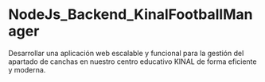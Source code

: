 # NodeJs_Backend_KinalFootballManager
Desarrollar una aplicación web escalable y funcional para la gestión del apartado de canchas en nuestro centro educativo KINAL de forma eficiente y moderna.
